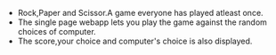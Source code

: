 <ul>
  <li>Rock,Paper and Scissor.A game everyone has played atleast once.</li>
  <li>The single page webapp lets you play the game against the random choices of computer.</li>
  <li>The score,your choice and computer's choice is also displayed.</li>
</ul>